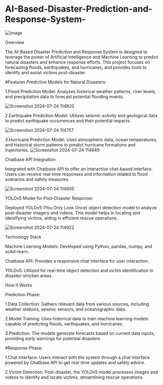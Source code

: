 # AI-Based-Disaster-Prediction-and-Response-System-
![image](https://github.com/user-attachments/assets/23a3bc7a-fc18-4cfa-b570-344a286f169d)


Overview

The AI-Based Disaster Prediction and Response System is designed to leverage the power of Artificial Intelligence and Machine Learning to predict natural disasters and enhance response efforts. This project focuses on forecasting floods, earthquakes, and hurricanes, and provides tools to identify and assist victims post-disaster.

#Features
Predictive Models for Natural Disasters:

1.Flood Prediction Model: Analyzes historical weather patterns, river levels, and precipitation data to forecast potential flooding events.

![Screenshot 2024-07-24 114820](https://github.com/user-attachments/assets/fbba9a4e-4be6-442e-b8c3-60517e1eedf1)


2.Earthquake Prediction Model: Utilizes seismic activity and geological data to predict earthquake occurrences and their potential impacts.

![Screenshot 2024-07-24 114757](https://github.com/user-attachments/assets/bbe4fd0a-c724-4aa3-8505-ede55302aaac)


3.Hurricane Prediction Model: Uses atmospheric data, ocean temperatures, and historical storm patterns to predict hurricane formations and trajectories.
![Screenshot 2024-07-24 114849](https://github.com/user-attachments/assets/46f18315-8708-47b6-a59f-b8cb50114b1a)


Chatbase API Integration:

Integrated with Chatbase API to offer an interactive chat-based interface. Users can receive real-time responses and information related to flood scenarios and safety measures.

![Screenshot 2024-07-24 114905](https://github.com/user-attachments/assets/fce1185b-6016-47c4-be24-04040dc4b104)


YOLOv5 Model for Post-Disaster Response:

Deployed YOLOv5 (You Only Look Once) object detection model to analyze post-disaster imagery and videos. This model helps in locating and identifying victims, aiding in efficient rescue operations.

![Screenshot 2024-07-24 114922](https://github.com/user-attachments/assets/8ad80c30-0a40-49bc-8ec0-2f94fb85e8a0)


Technology Stack

Machine Learning Models: Developed using Python, pandas, numpy, and scikit-learn.

Chatbase API: Provides a responsive chat interface for user interaction.

YOLOv5: Utilized for real-time object detection and victim identification in disaster-stricken areas.

How It Works

Prediction Phase:

1.Data Collection: Gathers relevant data from various sources, including weather stations, seismic sensors, and oceanographic data.

2.Model Training: Uses historical data to train machine learning models capable of predicting floods, earthquakes, and hurricanes.

3.Prediction: The models generate forecasts based on current data inputs, providing early warnings for potential disasters.

#Response Phase:

1.Chat Interface: Users interact with the system through a chat interface powered by Chatbase API to get real-time updates and safety advice.

2.Victim Detection: Post-disaster, the YOLOv5 model processes images and videos to identify and locate victims, streamlining rescue operations.

